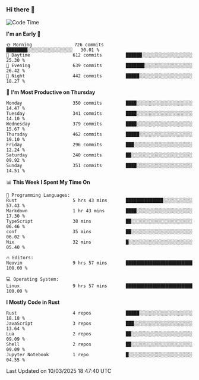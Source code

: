 ### Hi there 👋
<!--START_SECTION:waka-->
![Code Time](http://img.shields.io/badge/Code%20Time-528%20hrs%2041%20mins-blue)

**I'm an Early 🐤** 

```text
🌞 Morning                726 commits         ████████░░░░░░░░░░░░░░░░░   30.01 % 
🌆 Daytime                612 commits         ██████░░░░░░░░░░░░░░░░░░░   25.30 % 
🌃 Evening                639 commits         ███████░░░░░░░░░░░░░░░░░░   26.42 % 
🌙 Night                  442 commits         █████░░░░░░░░░░░░░░░░░░░░   18.27 % 
```
📅 **I'm Most Productive on Thursday** 

```text
Monday                   350 commits         ████░░░░░░░░░░░░░░░░░░░░░   14.47 % 
Tuesday                  341 commits         ████░░░░░░░░░░░░░░░░░░░░░   14.10 % 
Wednesday                379 commits         ████░░░░░░░░░░░░░░░░░░░░░   15.67 % 
Thursday                 462 commits         █████░░░░░░░░░░░░░░░░░░░░   19.10 % 
Friday                   296 commits         ███░░░░░░░░░░░░░░░░░░░░░░   12.24 % 
Saturday                 240 commits         ██░░░░░░░░░░░░░░░░░░░░░░░   09.92 % 
Sunday                   351 commits         ████░░░░░░░░░░░░░░░░░░░░░   14.51 % 
```


📊 **This Week I Spent My Time On** 

```text
💬 Programming Languages: 
Rust                     5 hrs 43 mins       ██████████████░░░░░░░░░░░   57.43 % 
Markdown                 1 hr 43 mins        ████░░░░░░░░░░░░░░░░░░░░░   17.30 % 
TypeScript               38 mins             ██░░░░░░░░░░░░░░░░░░░░░░░   06.46 % 
conf                     35 mins             ██░░░░░░░░░░░░░░░░░░░░░░░   06.02 % 
Nix                      32 mins             █░░░░░░░░░░░░░░░░░░░░░░░░   05.40 % 

🔥 Editors: 
Neovim                   9 hrs 57 mins       █████████████████████████   100.00 % 

💻 Operating System: 
Linux                    9 hrs 57 mins       █████████████████████████   100.00 % 
```

**I Mostly Code in Rust** 

```text
Rust                     4 repos             █████░░░░░░░░░░░░░░░░░░░░   18.18 % 
JavaScript               3 repos             ███░░░░░░░░░░░░░░░░░░░░░░   13.64 % 
Lua                      2 repos             ██░░░░░░░░░░░░░░░░░░░░░░░   09.09 % 
Shell                    2 repos             ██░░░░░░░░░░░░░░░░░░░░░░░   09.09 % 
Jupyter Notebook         1 repo              █░░░░░░░░░░░░░░░░░░░░░░░░   04.55 % 
```




 Last Updated on 10/03/2025 18:47:40 UTC
<!--END_SECTION:waka-->

<!--
**YoganshSharma/YoganshSharma** is a ✨ _special_ ✨ repository because its `README.md` (this file) appears on your GitHub profile.

Here are some ideas to get you started:

- 🔭 I’m currently working on ...
- 🌱 I’m currently learning ...
- 👯 I’m looking to collaborate on ...
- 🤔 I’m looking for help with ...
- 💬 Ask me about ...
- 📫 How to reach me: ...
- 😄 Pronouns: ...
- ⚡ Fun fact: ...
-->

